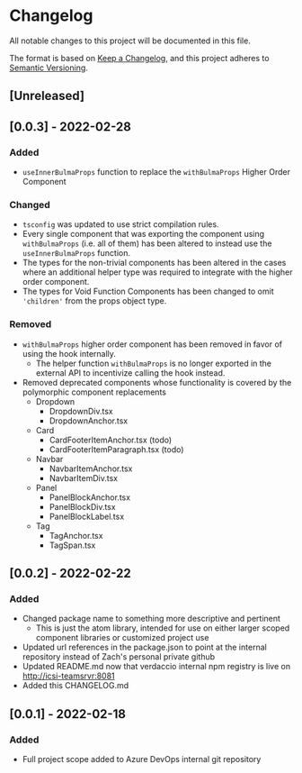 # Changelog

All notable changes to this project will be documented in this file.

The format is based on [Keep a Changelog](https://keepachangelog.com/en/1.0.0/),
and this project adheres to [Semantic Versioning](https://semver.org/spec/v2.0.0.html).

## [Unreleased]

## [0.0.3] - 2022-02-28

### Added

- `useInnerBulmaProps` function to replace the `withBulmaProps` Higher Order Component

### Changed

- `tsconfig` was updated to use strict compilation rules.
- Every single component that was exporting the component using `withBulmaProps` (i.e. all of them) has been altered to instead use the `useInnerBulmaProps` function.
- The types for the non-trivial components has been altered in the cases where an additional helper type was required to integrate with the higher order component.
- The types for Void Function Components has been changed to omit `'children'` from the props object type.

### Removed

- `withBulmaProps` higher order component has been removed in favor of using the hook internally.
  - The helper function `withBulmaProps` is no longer exported in the external API to incentivize calling the hook instead.
- Removed deprecated components whose functionality is covered by the polymorphic component replacements
  - Dropdown
    - DropdownDiv.tsx
    - DropdownAnchor.tsx
  - Card
    - CardFooterItemAnchor.tsx (todo)
    - CardFooterItemParagraph.tsx (todo)
  - Navbar
    - NavbarItemAnchor.tsx
    - NavbarItemDiv.tsx
  - Panel
    - PanelBlockAnchor.tsx
    - PanelBlockDiv.tsx
    - PanelBlockLabel.tsx
  - Tag
    - TagAnchor.tsx
    - TagSpan.tsx

## [0.0.2] - 2022-02-22

### Added

- Changed package name to something more descriptive and pertinent
  - This is just the atom library, intended for use on either larger scoped component libraries or customized project use
- Updated url references in the package.json to point at the internal repository instead of Zach's personal private github
- Updated README.md now that verdaccio internal npm registry is live on [http://icsi-teamsrvr:8081](http://icsi-teamsrvr:8081)
- Added this CHANGELOG.md

## [0.0.1] - 2022-02-18

### Added

- Full project scope added to Azure DevOps internal git repository
